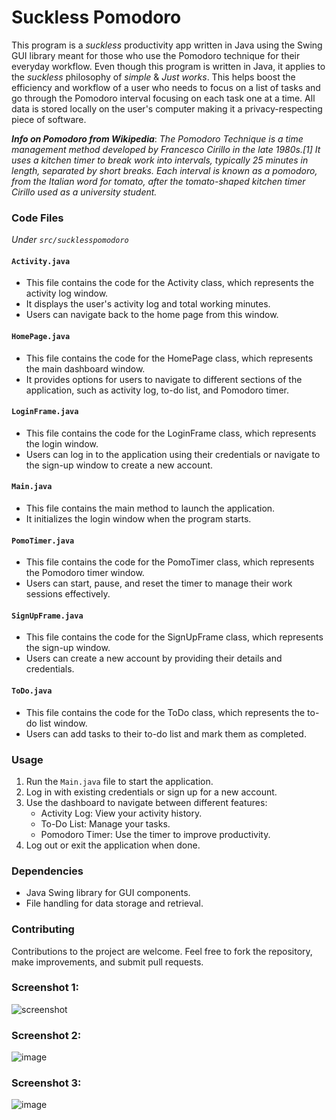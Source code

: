 # Suckless Pomodoro

This program is a *suckless* productivity app written in Java using the Swing GUI library meant for those who use the Pomodoro technique for their everyday workflow. Even though this program is written in Java, it applies to the *suckless* philosophy of *simple* & *Just works*. This helps boost the efficiency and workflow of a user who needs to focus on a list of tasks and go through the Pomodoro interval focusing on each task one at a time. All data is stored locally on the user's computer making it a privacy-respecting piece of software. 

***Info on Pomodoro from Wikipedia***:
*The Pomodoro Technique is a time management method developed by Francesco Cirillo in the late 1980s.[1] It uses a kitchen timer to break work into intervals, typically 25 minutes in length, separated by short breaks. Each interval is known as a pomodoro, from the Italian word for tomato, after the tomato-shaped kitchen timer Cirillo used as a university student.*



### Code Files
*Under `src/sucklesspomodoro`*

#### `Activity.java`

- This file contains the code for the Activity class, which represents the activity log window.
- It displays the user's activity log and total working minutes.
- Users can navigate back to the home page from this window.

#### `HomePage.java`

- This file contains the code for the HomePage class, which represents the main dashboard window.
- It provides options for users to navigate to different sections of the application, such as activity log, to-do list, and Pomodoro timer.

#### `LoginFrame.java`

- This file contains the code for the LoginFrame class, which represents the login window.
- Users can log in to the application using their credentials or navigate to the sign-up window to create a new account.

#### `Main.java`

- This file contains the main method to launch the application.
- It initializes the login window when the program starts.

#### `PomoTimer.java`

- This file contains the code for the PomoTimer class, which represents the Pomodoro timer window.
- Users can start, pause, and reset the timer to manage their work sessions effectively.

#### `SignUpFrame.java`

- This file contains the code for the SignUpFrame class, which represents the sign-up window.
- Users can create a new account by providing their details and credentials.

#### `ToDo.java`

- This file contains the code for the ToDo class, which represents the to-do list window.
- Users can add tasks to their to-do list and mark them as completed.

### Usage

1. Run the `Main.java` file to start the application.
2. Log in with existing credentials or sign up for a new account.
3. Use the dashboard to navigate between different features:
   - Activity Log: View your activity history.
   - To-Do List: Manage your tasks.
   - Pomodoro Timer: Use the timer to improve productivity.
4. Log out or exit the application when done.

### Dependencies

- Java Swing library for GUI components.
- File handling for data storage and retrieval.

### Contributing

Contributions to the project are welcome. Feel free to fork the repository, make improvements, and submit pull requests.



### Screenshot 1:
![screenshot](https://github.com/majdaltouzach/WSUCougHacks2024/assets/93485057/5987c898-7554-44f0-a69b-77b85eb477c6)

### Screenshot 2:
![image](https://github.com/majdaltouzach/WSUCougHacks2024/assets/93485057/f053cbe0-02ae-4369-ad54-7921d32f755b)

### Screenshot 3:
![image](https://github.com/majdaltouzach/WSUCougHacks2024/assets/93485057/2f245b30-08df-4234-b7b7-27a657e3b65a)


